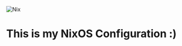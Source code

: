 ![Nix](https://img.shields.io/badge/NIX-5277C3.svg?style=for-the-badge&logo=NixOS&logoColor=white)

# This is my NixOS Configuration :)
